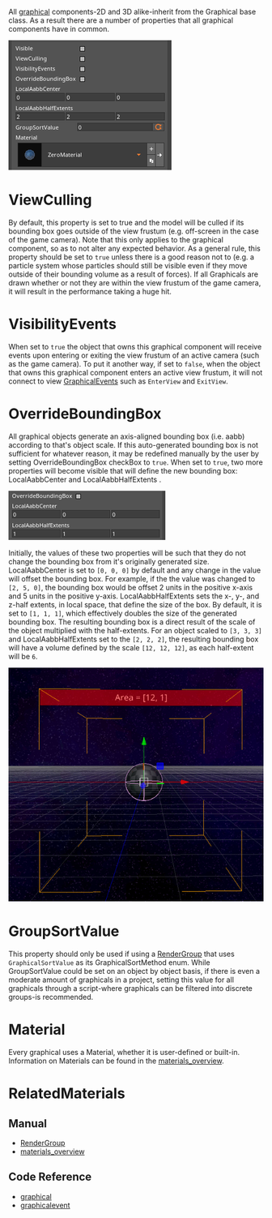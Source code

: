 All [graphical](https://github.com/ZilchEngine/ZilchDocs/blob/master/code_reference/class_reference/graphical.md) components-2D and 3D alike-inherit from the Graphical base class. As a result there are a number of properties that all graphical components have in common.



![GraphicalProperties](https://raw.githubusercontent.com/ZilchEngine/ZilchFiles/master/doc_files/66457.png)


 # ViewCulling

By default, this property is set to true and the model will be culled if its bounding box goes outside of the view frustum (e.g. off-screen in the case of the game camera). Note that this only applies to the graphical component, so as to not alter any expected behavior. As a general rule, this property should be set to `true` unless there is a good reason not to (e.g. a particle system whose particles should still be visible even if they move outside of their bounding volume as a result of forces). If all Graphicals are drawn whether or not they are within the view frustum of the game camera, it will result in the performance taking a huge hit.

 # VisibilityEvents

When set to `true` the object that owns this graphical component will receive events upon entering or exiting the view frustum of an active camera (such as the game camera). To put it another way, if set to `false`, when the object that owns this graphical component enters an active view frustum, it will not connect to view [GraphicalEvents](https://github.com/ZilchEngine/ZilchDocs/blob/master/code_reference/class_reference/graphicalevent.md) such as `EnterView` and `ExitView`.

 # OverrideBoundingBox

All graphical objects generate an axis-aligned bounding box (i.e. aabb) according to that's object scale.  If this auto-generated bounding box is not sufficient for whatever reason, it may be redefined manually by the user by setting OverrideBoundingBox checkBox to `true`. When set to `true`, two more properties will become visible that will define the new bounding box: LocalAabbCenter  and LocalAabbHalfExtents .



![OverrideBoundingBox](https://raw.githubusercontent.com/ZilchEngine/ZilchFiles/master/doc_files/47714.png)


Initially, the values of these two properties will be such that they do not change the bounding box from it's originally generated size. LocalAabbCenter  is set to `[0, 0, 0]` by default and any change in the value will offset the bounding box. For example, if the the value was changed to `[2, 5, 0]`, the bounding box would be offset 2 units in the positive x-axis and 5 units in the positive y-axis. LocalAabbHalfExtents  sets the x-, y-, and z-half extents, in local space, that define the size of the box. By default, it is set to `[1, 1, 1]`, which effectively doubles the size of the generated bounding box. The resulting bounding box is a direct result of the scale of the object multiplied with the half-extents. For an object scaled to `[3, 3, 3]` and LocalAabbHalfExtents  set to the `[2, 2, 2]`, the resulting bounding box will have a volume defined by the scale `[12, 12, 12]`, as each half-extent will be `6`.



![ScaledBoundingBox](https://raw.githubusercontent.com/ZilchEngine/ZilchFiles/master/doc_files/66459.png)


 # GroupSortValue

This property should only be used if using a [RenderGroup](https://github.com/ZilchEngine/ZilchDocs/blob/master/zilch_editor_documentation/zilchmanual/graphics/rendergroups.md) that uses `GraphicalSortValue` as its GraphicalSortMethod enum. While GroupSortValue  could be set on an object by object basis, if there is even a moderate amount of graphicals in a project, setting this value for all graphicals through a script-where graphicals can be filtered into discrete groups-is recommended.

 # Material

Every graphical uses a Material, whether it is user-defined or built-in. Information on Materials can be found in the [materials_overview](https://github.com/ZilchEngine/ZilchDocs/blob/master/zilch_editor_documentation/zilchmanual/graphics/materials/materials_overview.md).

 # RelatedMaterials
 ## Manual
- [RenderGroup](https://github.com/ZilchEngine/ZilchDocs/blob/master/zilch_editor_documentation/zilchmanual/graphics/rendergroups.md)
- [materials_overview](https://github.com/ZilchEngine/ZilchDocs/blob/master/zilch_editor_documentation/zilchmanual/graphics/materials/materials_overview.md)

 ## Code Reference
- [graphical](https://github.com/ZilchEngine/ZilchDocs/blob/master/code_reference/class_reference/graphical.md)
- [graphicalevent](https://github.com/ZilchEngine/ZilchDocs/blob/master/code_reference/class_reference/graphicalevent.md)
 

 